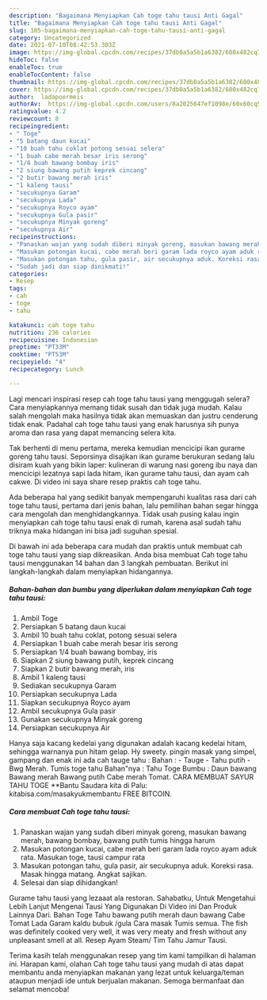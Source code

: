 ```yaml
---
description: "Bagaimana Menyiapkan Cah toge tahu tausi Anti Gagal"
title: "Bagaimana Menyiapkan Cah toge tahu tausi Anti Gagal"
slug: 105-bagaimana-menyiapkan-cah-toge-tahu-tausi-anti-gagal
category: Uncategorized
date: 2021-07-10T08:42:53.303Z
image: https://img-global.cpcdn.com/recipes/37db0a5a5b1a6382/680x482cq70/cah-toge-tahu-tausi-foto-resep-utama.jpg
hideToc: false
enableToc: true
enableTocContent: false
thumbnail: https://img-global.cpcdn.com/recipes/37db0a5a5b1a6382/680x482cq70/cah-toge-tahu-tausi-foto-resep-utama.jpg
cover: https://img-global.cpcdn.com/recipes/37db0a5a5b1a6382/680x482cq70/cah-toge-tahu-tausi-foto-resep-utama.jpg
author:  ladapoermeis
authorAv:  https://img-global.cpcdn.com/users/8a2025647ef1098e/60x60cq50/avatar.jpg
ratingvalue: 4.2
reviewcount: 8
recipeingredient:
- " Toge"
- "5 batang daun kucai"
- "10 buah tahu coklat potong sesuai selera"
- "1 buah cabe merah besar iris serong"
- "1/4 buah bawang bombay iris"
- "2 siung bawang putih keprek cincang"
- "2 butir bawang merah iris"
- "1 kaleng tausi"
- "secukupnya Garam"
- "secukupnya Lada"
- "secukupnya Royco ayam"
- "secukupnya Gula pasir"
- "secukupnya Minyak goreng"
- "secukupnya Air"
recipeinstructions:
- "Panaskan wajan yang sudah diberi minyak goreng, masukan bawang merah, bawang bombay, bawang putih tumis hingga harum"
- "Masukan potongan kucai, cabe merah beri garam lada royco ayam aduk rata. Masukan toge, tausi campur rata"
- "Masukan potongan tahu, gula pasir, air secukupnya aduk. Koreksi rasa. Masak hingga matang. Angkat sajikan."
- "Sudah jadi dan siap dinikmati!"
categories:
- Resep
tags:
- cah
- toge
- tahu

katakunci: cah toge tahu 
nutrition: 236 calories
recipecuisine: Indonesian
preptime: "PT33M"
cooktime: "PT53M"
recipeyield: "4"
recipecategory: Lunch

---
```



Lagi mencari inspirasi resep cah toge tahu tausi yang menggugah selera? Cara menyiapkannya memang tidak susah dan tidak juga mudah. Kalau salah mengolah maka hasilnya tidak akan memuaskan dan justru cenderung tidak enak. Padahal cah toge tahu tausi yang enak harusnya sih punya aroma dan rasa yang dapat memancing selera kita.


Tak berhenti di menu pertama, mereka kemudian mencicipi ikan gurame goreng tahu tausi. Seporsinya disajikan ikan gurame berukuran sedang lalu disiram kuah yang bikin laper: kulineran di warung nasi goreng ibu naya dan mencicipi lezatnya sapi lada hitam, ikan gurame tahu tausi, dan ayam cah cakwe. Di video ini saya share resep praktis cah toge tahu.

Ada beberapa hal yang sedikit banyak mempengaruhi kualitas rasa dari cah toge tahu tausi, pertama dari jenis bahan, lalu pemilihan bahan segar hingga cara mengolah dan menghidangkannya. Tidak usah pusing kalau ingin menyiapkan cah toge tahu tausi enak di rumah, karena asal sudah tahu triknya maka hidangan ini bisa jadi suguhan spesial.


Di bawah ini ada beberapa cara mudah dan praktis untuk membuat cah toge tahu tausi yang siap dikreasikan. Anda bisa membuat Cah toge tahu tausi menggunakan 14 bahan dan 3 langkah pembuatan. Berikut ini langkah-langkah dalam menyiapkan hidangannya.

<!--inarticleads1-->

##### Bahan-bahan dan bumbu yang diperlukan dalam menyiapkan Cah toge tahu tausi:

1. Ambil  Toge
1. Persiapkan 5 batang daun kucai
1. Ambil 10 buah tahu coklat, potong sesuai selera
1. Persiapkan 1 buah cabe merah besar iris serong
1. Persiapkan 1/4 buah bawang bombay, iris
1. Siapkan 2 siung bawang putih, keprek cincang
1. Siapkan 2 butir bawang merah, iris
1. Ambil 1 kaleng tausi
1. Sediakan secukupnya Garam
1. Persiapkan secukupnya Lada
1. Siapkan secukupnya Royco ayam
1. Ambil secukupnya Gula pasir
1. Gunakan secukupnya Minyak goreng
1. Persiapkan secukupnya Air


Hanya saja kacang kedelai yang digunakan adalah kacang kedelai hitam, sehingga warnanya pun hitam gelap. Hy sweety. pingin masak yang simpel, gampang dan enak ini ada cah tauge tahu : Bahan : - Tauge - Tahu putih - Bwg Merah. Tumis toge tahu Bahan&#34;nya : Tahu Toge Bumbu : Daun bawang Bawang merah Bawang putih Cabe merah Tomat. CARA MEMBUAT SAYUR TAHU TOGE **Bantu Saudara kita di Palu: kitabisa.com/masakyukmembantu FREE BITCOIN. 

<!--inarticleads2-->

##### Cara membuat Cah toge tahu tausi:

1. Panaskan wajan yang sudah diberi minyak goreng, masukan bawang merah, bawang bombay, bawang putih tumis hingga harum
1. Masukan potongan kucai, cabe merah beri garam lada royco ayam aduk rata. Masukan toge, tausi campur rata
1. Masukan potongan tahu, gula pasir, air secukupnya aduk. Koreksi rasa. Masak hingga matang. Angkat sajikan.
1. Selesai dan siap dihidangkan!

Gurame tahu tausi yang lezaaat ala restoran. Sahabatku, Untuk Mengetahui Lebih Lanjut Mengenai Tausi Yang Digunakan Di Video ini Dan Produk Lainnya Dari. Bahan Toge Tahu bawang putih merah daun bawang Cabe Tomat Lada Garam kaldu bubuk /gula Cara masak Tumis semua. The fish was definitely cooked very well, it was very meaty and fresh without any unpleasant smell at all. Resep Ayam Steam/ Tim Tahu Jamur Tausi. 

Terima kasih telah menggunakan resep yang tim kami tampilkan di halaman ini. Harapan kami, olahan Cah toge tahu tausi yang mudah di atas dapat membantu anda menyiapkan makanan yang lezat untuk keluarga/teman ataupun menjadi ide untuk berjualan makanan. Semoga bermanfaat dan selamat mencoba!
